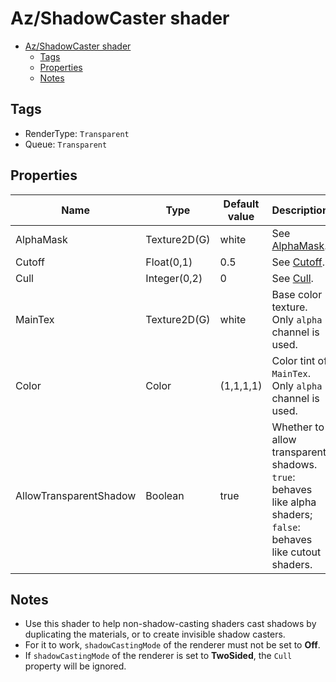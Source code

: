 # Az/ShadowCaster shader

- [Az/ShadowCaster shader](#azshadowcaster-shader)
  - [Tags](#tags)
  - [Properties](#properties)
  - [Notes](#notes)

## Tags
- RenderType: `Transparent`
- Queue: `Transparent`

## Properties
| Name                   | Type         | Default value | Description                                                                                                     |
| ---------------------- | ------------ | ------------- | --------------------------------------------------------------------------------------------------------------- |
| AlphaMask              | Texture2D(G) | white         | See [AlphaMask](../common/alpha_clip_and_render_options_property_descriptions.md#alphamask).                    |
| Cutoff                 | Float(0,1)   | 0.5           | See [Cutoff](../common/alpha_clip_and_render_options_property_descriptions.md#cutoff).                          |
| Cull                   | Integer(0,2) | 0             | See [Cull](../common/alpha_clip_and_render_options_property_descriptions.md#cull).                              |
| MainTex                | Texture2D(G) | white         | Base color texture. Only `alpha` channel is used.                                                               |
| Color                  | Color        | (1,1,1,1)     | Color tint of `MainTex`. Only `alpha` channel is used.                                                          |
| AllowTransparentShadow | Boolean      | true          | Whether to allow transparent shadows. `true`: behaves like alpha shaders; `false`: behaves like cutout shaders. |

## Notes
- Use this shader to help non-shadow-casting shaders cast shadows by duplicating the materials, or to create invisible shadow casters.
- For it to work, `shadowCastingMode` of the renderer must not be set to **Off**.
- If `shadowCastingMode` of the renderer is set to **TwoSided**, the `Cull` property will be ignored.
